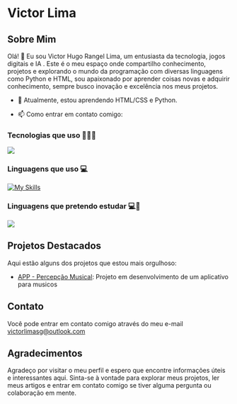 

<h1 aling="center">Victor Lima</h1>

## Sobre Mim

Olá! 👋 Eu sou Victor Hugo Rangel Lima, um entusiasta da tecnologia, jogos digitais e IA . Este é o meu espaço onde compartilho conhecimento, projetos e explorando o mundo da programação com diversas linguagens como Python e HTML, sou apaixonado por aprender coisas novas e adquirir conhecimento, sempre busco inovação e excelência nos meus projetos.

- 🌱 Atualmente, estou aprendendo HTML/CSS e Python.
<!-- 💼 Trabalho como [sua profissão ou ocupação]. -->
- 📫 Como entrar em contato comigo: 

### Tecnologias que uso 🧑🏻‍💻

<p align="left">
  <a href="https://skillicons.dev">
    <img src="https://skillicons.dev/icons?i=git,linux,discord,vscode,django,github" />
  </a>
</p>

### Linguagens que uso 💻

[![My Skills](https://skillicons.dev/icons?i=py,html,css&theme=light)](https://skillicons.dev)

### Linguagens que pretendo estudar 💻🌱 

<p align="left">
  <a href="https://skillicons.dev">
    <img src="https://skillicons.dev/icons?i=js,php,mysql,cpp,kotlin,swift" />
  </a>
</p>

## Projetos Destacados

Aqui estão alguns dos projetos que estou mais orgulhoso:

- [APP - Percepção Musical](link_do_projeto_1): Projeto em desenvolvimento de um aplicativo para musicos


## Contato

Você pode entrar em contato comigo através do meu e-mail victorlimasg@outlook.com

## Agradecimentos

Agradeço por visitar o meu perfil e espero que encontre informações úteis e interessantes aqui. Sinta-se à vontade para explorar meus projetos, ler meus artigos e entrar em contato comigo se tiver alguma pergunta ou colaboração em mente.



